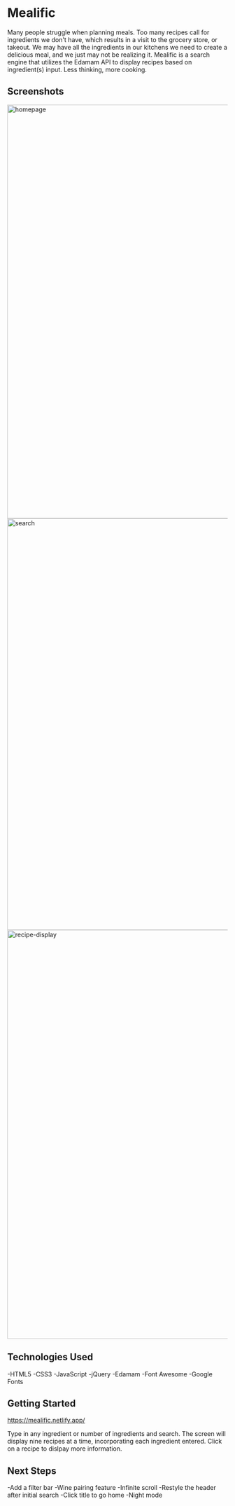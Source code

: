 # Mealific 

Many people struggle when planning meals.  Too many recipes call for ingredients we don't have, which results in a visit to the grocery store, or takeout.  We may have all the ingredients in our kitchens we need to create a delicious meal, and we just may not be realizing it.  Mealific is a search engine that utilizes the Edamam API to display recipes based on ingredient(s) input.  Less thinking, more cooking.

## Screenshots

<img width="945" alt="homepage" src="https://user-images.githubusercontent.com/70924632/96664200-43a99300-1320-11eb-86c3-8235008ca211.png">
<img width="940" alt="search" src="https://user-images.githubusercontent.com/70924632/96664206-4906dd80-1320-11eb-9119-973c2052eb8a.png">
<img width="934" alt="recipe-display" src="https://user-images.githubusercontent.com/70924632/96664219-4dcb9180-1320-11eb-9d83-0f67a526bd43.png">

## Technologies Used

-HTML5
-CSS3
-JavaScript
-jQuery
-Edamam
-Font Awesome
-Google Fonts

    
## Getting Started

https://mealific.netlify.app/

Type in any ingredient or number of ingredients and search.  The screen will display nine recipes at a time, incorporating each ingredient entered.  Click on a recipe to dislpay more information.


## Next Steps

-Add a filter bar
-Wine pairing feature
-Infinite scroll
-Restyle the header after initial search
-Click title to go home
-Night mode


